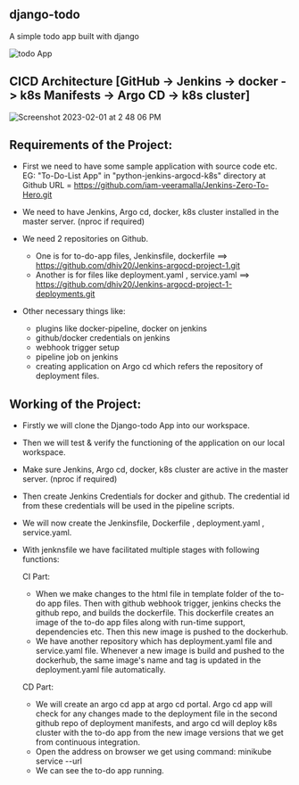 ## django-todo
A simple todo app built with django

![todo App](https://raw.githubusercontent.com/shreys7/django-todo/develop/staticfiles/todoApp.png)

## CICD Architecture [GitHub -> Jenkins -> docker -> k8s Manifests -> Argo CD -> k8s cluster]

![Screenshot 2023-02-01 at 2 48 06 PM](https://user-images.githubusercontent.com/43399466/216001659-74024e94-2c3c-4f1a-8e2e-3ef69b3a88ad.png)



## Requirements of the Project:

- First we need to have some sample application with source code etc. 
EG: "To-Do-List App" in "python-jenkins-argocd-k8s" directory at Github URL = https://github.com/iam-veeramalla/Jenkins-Zero-To-Hero.git

- We need to have Jenkins, Argo cd, docker, k8s cluster installed in the master server. (nproc if required)

- We need 2 repositories on Github. 
	- One is for to-do-app files, Jenkinsfile, dockerfile ==> https://github.com/dhiv20/Jenkins-argocd-project-1.git
	- Another is for files like deployment.yaml , service.yaml ==> https://github.com/dhiv20/Jenkins-argocd-project-1-deployments.git

- Other necessary things like:
	- plugins like docker-pipeline, docker on jenkins
	- github/docker credentials on jenkins
	- webhook trigger setup
	- pipeline job on jenkins
	- creating application on Argo cd which refers the repository of deployment files.



## Working of the Project: 

- Firstly we will clone the Django-todo App into our workspace.
- Then we will test & verify the functioning of the application on our local workspace.
- Make sure Jenkins, Argo cd, docker, k8s cluster are active in the master server. (nproc if required)
- Then create Jenkins Credentials for docker and github. The credential id from these credentials will be used in the pipeline scripts.
- We will now create the Jenkinsfile, Dockerfile , deployment.yaml , service.yaml.
- With jenknsfile we have facilitated multiple stages with following functions:

	CI Part:
	- When we make changes to the html file in template folder of the to-do app files. Then with github webhook trigger, jenkins checks the github repo, and builds the 		dockerfile. This dockerfile creates an image of the to-do app files along with run-time support, dependencies etc. Then this new image is pushed to the dockerhub.
	- We have another repository which has deployment.yaml file and service.yaml file. Whenever a new image is build and pushed to the dockerhub, the same image's name and tag 	is updated in the deployment.yaml file automatically. 

	CD Part:
	- We will create an argo cd app at argo cd portal. Argo cd app will check for any changes made to the deployment file in the second github repo of deployment manifests, 	and argo cd will deploy k8s cluster with the to-do app from the new image versions that we get from continuous integration.
	- Open the address on browser we get using command: minikube service <service-name> --url
	- We can see the to-do app running.
